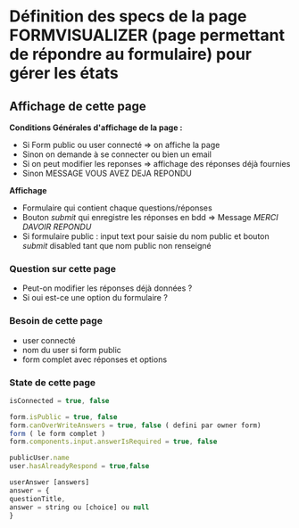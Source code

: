 # Définition des specs de la page FORMVISUALIZER (page permettant de répondre au formulaire) pour gérer les états

## Affichage de cette page

**Conditions Générales d'affichage de la page :**

- Si Form public ou user connecté => on affiche la page
- Sinon on demande à se connecter ou bien un email
- Si on peut modifier les reponses => affichage des réponses déjà fournies
- Sinon MESSAGE VOUS AVEZ DEJA REPONDU

**Affichage**

- Formulaire qui contient chaque questions/réponses
- Bouton _submit_ qui enregistre les réponses en bdd => Message _MERCI DAVOIR REPONDU_
- Si formulaire public : input text pour saisie du nom public et bouton _submit_ disabled tant que nom public non
  renseigné

### Question sur cette page

- Peut-on modifier les réponses déjà données ?
- Si oui est-ce une option du formulaire ?

### Besoin de cette page

- user connecté
- nom du user si form public
- form complet avec réponses et options

### State de cette page

```js
isConnected = true, false

form.isPublic = true, false
form.canOverWriteAnswers = true, false ( defini par owner form)
form ( le form complet )
form.components.input.answerIsRequired = true, false

publicUser.name
user.hasAlreadyRespond = true,false

userAnswer [answers]
answer = {
questionTitle,
answer = string ou [choice] ou null
}
```
